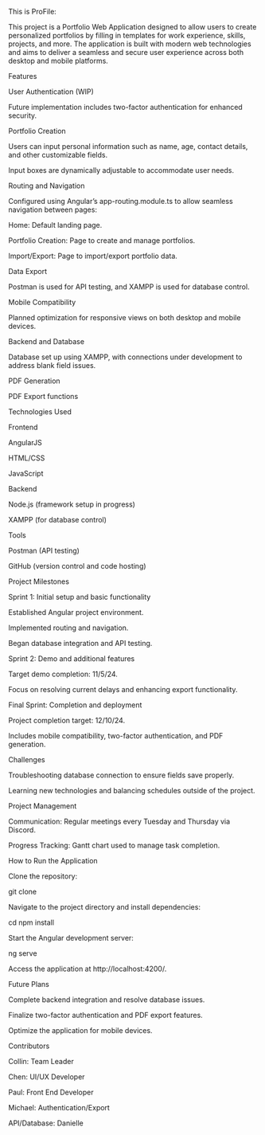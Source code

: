 This is ProFile:

This project is a Portfolio Web Application designed to allow users to create personalized portfolios by filling in templates for work experience, skills, projects, and more. The application is built with modern web technologies and aims to deliver a seamless and secure user experience across both desktop and mobile platforms.

Features

User Authentication (WIP)

Future implementation includes two-factor authentication for enhanced security.

Portfolio Creation

Users can input personal information such as name, age, contact details, and other customizable fields.

Input boxes are dynamically adjustable to accommodate user needs.

Routing and Navigation

Configured using Angular’s app-routing.module.ts to allow seamless navigation between pages:

Home: Default landing page.

Portfolio Creation: Page to create and manage portfolios.

Import/Export: Page to import/export portfolio data.

Data Export

Postman is used for API testing, and XAMPP is used for database control.

Mobile Compatibility

Planned optimization for responsive views on both desktop and mobile devices.

Backend and Database

Database set up using XAMPP, with connections under development to address blank field issues.

PDF Generation

PDF Export functions 

Technologies Used

Frontend

AngularJS

HTML/CSS

JavaScript

Backend

Node.js (framework setup in progress)

XAMPP (for database control)

Tools

Postman (API testing)

GitHub (version control and code hosting)

Project Milestones

Sprint 1: Initial setup and basic functionality

Established Angular project environment.

Implemented routing and navigation.

Began database integration and API testing.

Sprint 2: Demo and additional features

Target demo completion: 11/5/24.

Focus on resolving current delays and enhancing export functionality.

Final Sprint: Completion and deployment

Project completion target: 12/10/24.

Includes mobile compatibility, two-factor authentication, and PDF generation.

Challenges

Troubleshooting database connection to ensure fields save properly.

Learning new technologies and balancing schedules outside of the project.

Project Management

Communication: Regular meetings every Tuesday and Thursday via Discord.

Progress Tracking: Gantt chart used to manage task completion.

How to Run the Application

Clone the repository:

git clone <repository-url>

Navigate to the project directory and install dependencies:

cd <project-folder>
npm install

Start the Angular development server:

ng serve

Access the application at http://localhost:4200/.

Future Plans

Complete backend integration and resolve database issues.

Finalize two-factor authentication and PDF export features.

Optimize the application for mobile devices.

Contributors

Collin: Team Leader

Chen: UI/UX Developer 

Paul: Front End Developer

Michael: Authentication/Export

API/Database: Danielle 
